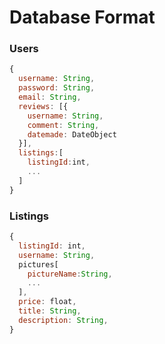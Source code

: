 # Database Format

### Users
```js
{
  username: String,
  password: String,
  email: String,
  reviews: [{
    username: String,
    comment: String,
    datemade: DateObject
  }],
  listings:[
    listingId:int,
    ...
  ]
}
```

### Listings
```js
{
  listingId: int,
  username: String,
  pictures[
    pictureName:String,
    ...
  ],
  price: float,
  title: String,
  description: String,
}
```
